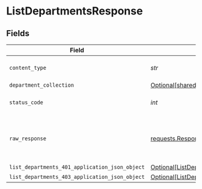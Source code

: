 # ListDepartmentsResponse


## Fields

| Field                                                                                                       | Type                                                                                                        | Required                                                                                                    | Description                                                                                                 |
| ----------------------------------------------------------------------------------------------------------- | ----------------------------------------------------------------------------------------------------------- | ----------------------------------------------------------------------------------------------------------- | ----------------------------------------------------------------------------------------------------------- |
| `content_type`                                                                                              | *str*                                                                                                       | :heavy_check_mark:                                                                                          | HTTP response content type for this operation                                                               |
| `department_collection`                                                                                     | [Optional[shared.DepartmentCollection]](../../models/shared/departmentcollection.md)                        | :heavy_minus_sign:                                                                                          | OK                                                                                                          |
| `status_code`                                                                                               | *int*                                                                                                       | :heavy_check_mark:                                                                                          | HTTP response status code for this operation                                                                |
| `raw_response`                                                                                              | [requests.Response](https://requests.readthedocs.io/en/latest/api/#requests.Response)                       | :heavy_minus_sign:                                                                                          | Raw HTTP response; suitable for custom response parsing                                                     |
| `list_departments_401_application_json_object`                                                              | [Optional[ListDepartments401ApplicationJSON]](../../models/operations/listdepartments401applicationjson.md) | :heavy_minus_sign:                                                                                          | Unauthenticated                                                                                             |
| `list_departments_403_application_json_object`                                                              | [Optional[ListDepartments403ApplicationJSON]](../../models/operations/listdepartments403applicationjson.md) | :heavy_minus_sign:                                                                                          | Forbidden                                                                                                   |